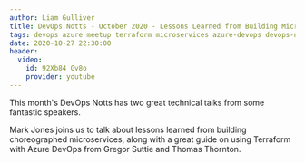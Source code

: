 ```yaml
---
author: Liam Gulliver
title: DevOps Notts - October 2020 - Lessons Learned from Building Microservices and Terraform with Azure DevOps with Thomas Thornton, Gregor Suttie and Mark Jones
tags: devops azure meetup terraform microservices azure-devops devops-notts
date: 2020-10-27 22:30:00
header:
  video:
    id: 92Xb84_Gv8o
    provider: youtube
---
```


This month's DevOps Notts has two great technical talks from some fantastic speakers. 

Mark Jones joins us to talk about lessons learned from building choreographed microservices, along with a great guide on using Terraform with Azure DevOps from Gregor Suttie and Thomas Thornton.